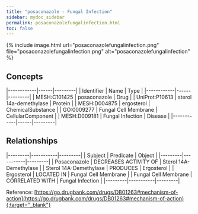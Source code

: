 ```yaml
---
title: "posaconazole - Fungal Infection"
sidebar: mydoc_sidebar
permalink: posaconazolefungalinfection.html
toc: false 
---
```


{% include image.html url="posaconazolefungalinfection.png" file="posaconazolefungalinfection.png" alt="posaconazolefungalinfection" %}

## Concepts

|------------|------|---------|
| Identifier | Name | Type    |
|------------|------|---------|
| MESH:C101425 | posaconazole | Drug |
| UniProt:P10613 | sterol 14a-demethylase | Protein |
| MESH:D004875 | ergosterol | ChemicalSubstance |
| GO:0009277 | Fungal Cell Membrane | CellularComponent |
| MESH:D009181 | Fungal Infection | Disease |
|------------|------|---------|

## Relationships

|---------|-----------|---------|
| Subject | Predicate | Object  |
|---------|-----------|---------|
| Posaconazole | DECREASES ACTIVITY OF | Sterol 14A-Demethylase |
| Sterol 14A-Demethylase | PRODUCES | Ergosterol |
| Ergosterol | LOCATED IN | Fungal Cell Membrane |
| Fungal Cell Membrane | CORRELATED WITH | Fungal Infection |
|---------|-----------|---------|

Reference: [https://go.drugbank.com/drugs/DB01263#mechanism-of-action](https://go.drugbank.com/drugs/DB01263#mechanism-of-action){:target="_blank"}